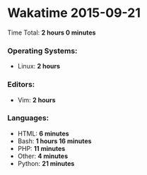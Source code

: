 # Wakatime 2015-09-21

Time Total: **2 hours 0 minutes**

### Operating Systems:
- Linux: **2 hours** 

### Editors:
- Vim: **2 hours** 

### Languages:
- HTML: **6 minutes** 
- Bash: **1 hours 16 minutes** 
- PHP: **11 minutes** 
- Other: **4 minutes** 
- Python: **21 minutes** 

